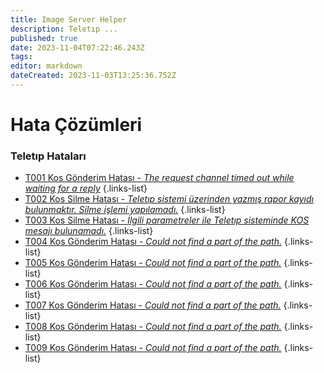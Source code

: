 ```yaml
---
title: Image Server Helper
description: Teletıp ...
published: true
date: 2023-11-04T07:22:46.243Z
tags: 
editor: markdown
dateCreated: 2023-11-03T13:25:36.752Z
---
```


# Hata Çözümleri

### Teletıp Hataları

- [T001 Kos Gönderim Hatası - *The request channel timed out while waiting for a reply*](/Hatalar/T001)
{.links-list}
- [T002 Kos Silme Hatası - *Teletıp sistemi üzerinden yazmış rapor kayıdı bulunmaktır. Silme işlemi yapılamadı.*](/Hatalar/T002)
{.links-list}
- [T003 Kos Silme Hatası - *İlgili parametreler ile Teletıp sisteminde KOS mesajı bulunamadı.*](/Hatalar/T003)
{.links-list}
- [T004 Kos Gönderim Hatası - *Could not find a part of the path.*](/Hatalar/T004)
{.links-list}
- [T005 Kos Gönderim Hatası - *Could not find a part of the path.*](/Hatalar/T005)
{.links-list}
- [T006 Kos Gönderim Hatası - *Could not find a part of the path.*](/Hatalar/T006)
{.links-list}
- [T007 Kos Gönderim Hatası - *Could not find a part of the path.*](/Hatalar/T007)
{.links-list}
- [T008 Kos Gönderim Hatası - *Could not find a part of the path.*](/Hatalar/T008)
{.links-list}
- [T009 Kos Gönderim Hatası - *Could not find a part of the path.*](/Hatalar/T009)
{.links-list}


